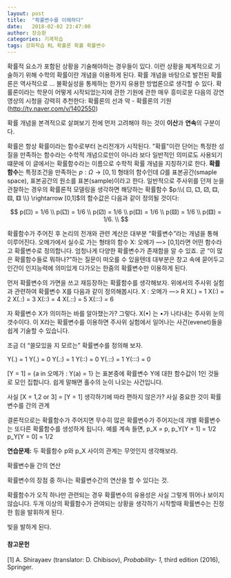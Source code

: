 ```yaml
---
layout: post
title:  "확률변수를 이해하다"
date:   2018-02-02 23:47:00
author: 장승환
categories: 기계학습
tags: 강화학습 RL 확률론 확률 확률변수 
---
```


확률적 요소가 포함된 상황을 기술해야하는 경우들이 있다. 이런 상황을 체계적으로 기술하기 위해 수학의 확률이란 개념을 이용하게 된다. 확률 개념을 바탕으로 발전된 확률론은 역사적으로 ...  불확실성을 통제하는 한가지 유용한 방법론으로 생각할 수 있다. 확률론이라는 학문이 어떻게 시작되었는지에 관한 기원에 관한 매우 흥미로운 다음의 강연 영상의 시청을 강력히 추천한다: 확률론의 선과 악 - 확률론의 기원 (http://tv.naver.com/v/1402550)

확률 개념을 본격적으로 살펴보기 전에 먼저 고려해야 하는 것이 **이산**과 **연속**의 구분이다.

확률은 항상 확률이라는 함수로부터 논리전개가 시작된다. "확률"이란 단어는 특정한 성질을 만족하는 함수라는 수학적 개념으로만이 아니라 보다 일반적인 의미로도 사용되기 떄문에 이 글에서는 확률함수라는 이름으로 수학적 확률 개념을 지칭하기로 한다.
**확률함수**는 특정조건을 만족하는 $p: \Omega \rightarrow [0,1]$ 형태의 함수인데 $\Omega$를 표본공간(smaple space), 표본공간의 원소를 표본(sample)이라고 한다. 일반적으로 주사위를 던져 눈을 관찰하는 경우의 확률론적 모델링을 생각하면 해당하는 확률함수 
$p:\\{ ⚀, ⚁, ⚂, ⚃, ⚄, ⚅ \\} \rightarrow [0,1]$의 함수값은 다음과 같이 정의될 것이다:

$$
p(⚀) = 1/6  \\
p(⚁) = 1/6  \\
p(⚂) = 1/6  \\
p(⚃) = 1/6  \\
p(⚄) = 1/6  \\
p(⚅) = 1/6.  \\
$$

확률함수가 주어진 후 논리의 전개와 관련 계산은 대부분 “확률변수”라는 개념을 통해 이루어진다. 오메가에서 실수로 가는 형태의 함수 X: 오메가 —> [0,1]라면 어떤 함수라고 확률변수로 정의합니다. 엄청나게 다양한 확률변수가 존재함을 알 수 있죠. 곧 “이 많은 확률함수들로 뭐하나?”하는 질문이 떠오를 수 있을텐데 대부분은 창고 속에 묻어두고 인간이 인지능력에 의미있게 다가오는 한줌의 확률변수만 이용하게 된다. 

먼저 확률변수의 가면을 쓰고 재등장하는 확률함수를 생각해보자. 위에서의 주사위 실험과 관련하여 확률변수 X를 다음과 같이 정의해봅시다. 
X : 오메가 —> R
X(.) = 1
X(:) = 2
X(.:) = 3
X(::) = 4
X(.::) = 5
X(:::) = 6

자 확률변수 X가 의미하는 바를 알아챘는가? 그렇다. X(•) 는 •가 나타내는 주사위 눈의 갯수이다. 이 X라는 확률변수를 이용하면 주사위 실험에서 일어나는 사건(evenet)들을 쉽게 기술할 수 있습니다. 

조금 더 “쓸모있을 지 모르는” 확률변수를 정의해 보자. 

Y(.) = 1
Y(.) = 0
Y(.:) = 1
Y(::) = 0
Y(.::) = 1
Y(:::) = 0

[Y = 1] = {a in 오메가 : Y(a) = 1} 는 표본중에 확률변수 Y에 대한 함수값이 1인 것들로 모인 집합니다. 쉽게 말해면 홀수의 눈이 나오는 사건입니다. 

사실 [X = 1,2 or 3] = [Y = 1]
생각하기에 따라 편하지 않은가?
사실 중요한 것이 확률변수를 간의 관계

결론적으로는 확률함수가 주어지면 무수히 많은 확률변수가 주어지는데 개별 확률변수는 또다른 확률함수를 생성하게 됩니다. 예를 계속 들면, 
p_X = p, 
p_Y[Y = 1] = 1/2
p_Y[Y = 0] = 1/2

**연습문제:** 두 확률함수 p와 p_X 사이의 관계는 무엇인지 생각해보라.

확률변수들 간의 연산

확률변수의 장점 중 하나는 확률변수간의 연산을 할 수 있다는 것. 



확률함수가 오직 하나만 관련되는 경우 확률변수의 유용성은 사실 그렇게 뛰어나 보이지 않습니다. 두개 이상의 확률함수가 관여되는 상황을 생각하기 시작할때 확률변수는 진정한 힘을 발휘하게 된다. 

빛을 발하게 된다. 




#### 참고문헌

[1] A. Shirayaev (translator: D. Chibisov), *Probability- 1*, third edition (2016), Springer.





